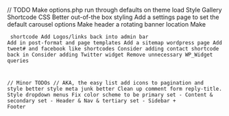 // TODO
Make options.php run through defaults on theme load
Style Gallery Shortcode CSS
Better out-of-the box styling
Add a settings page to set the default carousel options
Make header a rotating banner location
Make <pre><code> shortcode
Add Logos/links back into admin bar
Add in post-format and page templates
Add a sitemap wordpress page
Add tweet# and facebook like shortcodes
Consider adding contact shortcode back in
Consider adding Twitter widget
Remove unnecessary WP_Widget queries


// Minor TODOs
// AKA, the easy list
add icons to pagination and style better
style meta junk better
Clean up comment form reply-title.
Style dropdown menus
Fix color scheme to be primary set - Content & secondary set - Header & Nav & tertiary set - Sidebar + Footer
